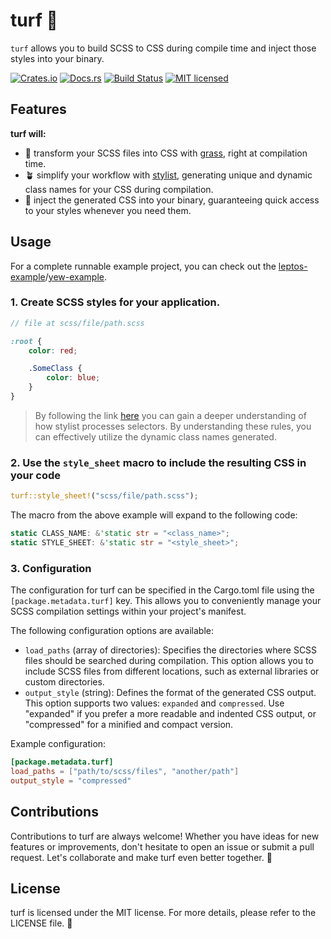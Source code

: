 # turf 🌱

`turf` allows you to build SCSS to CSS during compile time and inject those styles into your binary.

[![Crates.io][crates-badge]][crates-url]
[![Docs.rs][docs-badge]][docs-url]
[![Build Status][actions-badge]][actions-url]
[![MIT licensed][lic-badge]][lic-url]

[crates-badge]: https://img.shields.io/crates/v/turf.svg?logo=docsdotrs
[crates-url]: https://crates.io/crates/turf
[docs-badge]: https://img.shields.io/docsrs/turf/latest.svg?logo=rust
[docs-url]: https://docs.rs/turf
[actions-badge]: https://github.com/myFavShrimp/turf/actions/workflows/rust.yml/badge.svg
[actions-url]: https://github.com/myFavShrimp/turf/actions/workflows/rust.yml
[lic-url]: https://github.com/myFavShrimp/turf/blob/master/LICENSE
[lic-badge]: https://img.shields.io/badge/license-MIT-blue.svg

## Features

**turf will:**

- 🌿 transform your SCSS files into CSS with [grass](https://github.com/connorskees/grass/), right at compilation time.
- 🪴 simplify your workflow with [stylist](https://github.com/futursolo/stylist-rs/), generating unique and dynamic class names for your CSS during compilation.
- 🎨 inject the generated CSS into your binary, guaranteeing quick access to your styles whenever you need them.

## Usage

For a complete runnable example project, you can check out the [leptos-example](https://github.com/myFavShrimp/turf/tree/main/examples/leptos-example)/[yew-example](https://github.com/myFavShrimp/turf/tree/main/examples/yew-example).

### 1. Create SCSS styles for your application.

```scss
// file at scss/file/path.scss

:root {
    color: red;

    .SomeClass {
        color: blue;
    }
}
```
> By following the link [here](https://docs.rs/stylist/latest/stylist/struct.Style.html#style-scoping-and-substitution-rule-for-current-selector) you can gain a deeper understanding of how stylist processes selectors. By understanding these rules, you can effectively utilize the dynamic class names generated.

### 2. Use the `style_sheet` macro to include the resulting CSS in your code

```rust
turf::style_sheet!("scss/file/path.scss");
```

The macro from the above example will expand to the following code:

```rust
static CLASS_NAME: &'static str = "<class_name>";
static STYLE_SHEET: &'static str = "<style_sheet>";
```

### 3. Configuration

The configuration for turf can be specified in the Cargo.toml file using the `[package.metadata.turf]` key. This allows you to conveniently manage your SCSS compilation settings within your project's manifest.

The following configuration options are available:

- `load_paths` (array of directories): Specifies the directories where SCSS files should be searched during compilation. This option allows you to include SCSS files from different locations, such as external libraries or custom directories.
- `output_style` (string): Defines the format of the generated CSS output. This option supports two values: `expanded` and `compressed`. Use "expanded" if you prefer a more readable and indented CSS output, or "compressed" for a minified and compact version.

Example configuration:

```toml
[package.metadata.turf]
load_paths = ["path/to/scss/files", "another/path"]
output_style = "compressed"
```

## Contributions

Contributions to turf are always welcome! Whether you have ideas for new features or improvements, don't hesitate to open an issue or submit a pull request. Let's collaborate and make turf even better together. 🤝

## License

turf is licensed under the MIT license. For more details, please refer to the LICENSE file. 📄
